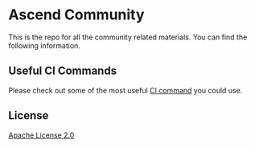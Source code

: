 # Ascend Community

This is the repo for all the community related materials. You can find the
following information.

## Useful CI Commands

Please check out some of the most useful [CI command](command.md)
you could use.

## License

[Apache License 2.0](LICENSE)
